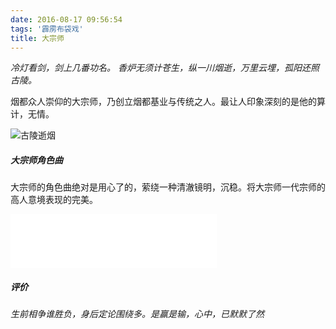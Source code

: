 ```yaml
---
date: 2016-08-17 09:56:54
tags: '霹雳布袋戏'
title: 大宗师
---
```


_冷灯看剑，剑上几番功名。
香炉无须计苍生，纵一川烟逝，万里云埋，孤阳还照古陵。_

<!-- more -->

烟都众人崇仰的大宗师，乃创立烟都基业与传统之人。最让人印象深刻的是他的算计，无情。

![古陵逝烟](http://7oxi8f.com1.z0.glb.clouddn.com/glsy.jpg)


##### 大宗师角色曲

大宗师的角色曲绝对是用心了的，萦绕一种清澈镜明，沉稳。将大宗师一代宗师的高人意境表现的完美。

<iframe frameborder="no" border="0" marginwidth="0" marginheight="0" width=330 height=86 src="//music.163.com/outchain/player?type=2&id=28953675&auto=1&height=66"></iframe>

##### 评价

_生前相争谁胜负，身后定论围绕多。是赢是输，心中，已默默了然_